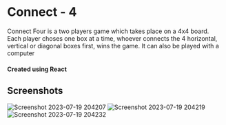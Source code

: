 # Connect - 4

Connect Four is a two players game which takes place on a 4x4 board. Each player choses one box at a time, whoever connects the 4 horizontal, vertical or diagonal boxes first, wins the game. It can also be played with a computer

#### Created using React

## Screenshots
![Screenshot 2023-07-19 204207](https://github.com/karthiikJR/connect-4/assets/115890844/bf5af8c3-73c2-4843-9f1e-04418438bc66)
![Screenshot 2023-07-19 204219](https://github.com/karthiikJR/connect-4/assets/115890844/db57dc9d-74a4-475b-82ea-030c72366c50)
![Screenshot 2023-07-19 204232](https://github.com/karthiikJR/connect-4/assets/115890844/6a1db297-c1a2-4c46-9923-a046046e0922)

